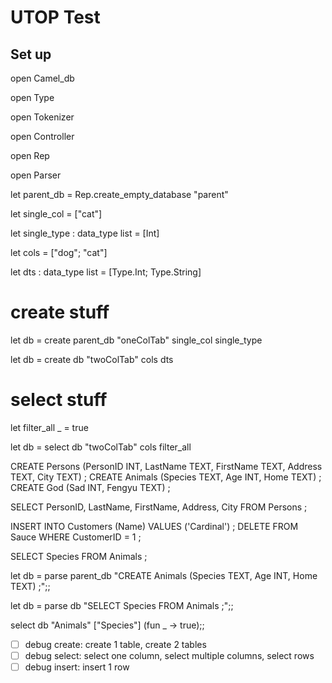 # UTOP Test

## Set up

open Camel_db 

open Type 

open Tokenizer 

open Controller 

open Rep

open Parser



let parent_db = Rep.create_empty_database "parent"

let single_col = ["cat"] 

let single_type : data_type list = [Int]



let cols = ["dog"; "cat"] 

let dts : data_type list = [Type.Int; Type.String]

# create stuff

let db = create parent_db "oneColTab" single_col single_type 

let db = create db "twoColTab" cols dts

# select stuff

let filter_all _ = true

let db = select db "twoColTab" cols filter_all

CREATE Persons (PersonID INT, LastName TEXT, FirstName TEXT, Address TEXT, City TEXT) ; CREATE Animals (Species TEXT, Age INT, Home TEXT) ; CREATE God (Sad INT, Fengyu TEXT) ;

SELECT PersonID, LastName, FirstName, Address, City FROM Persons ;

 INSERT INTO Customers (Name) VALUES ('Cardinal') ; DELETE FROM Sauce WHERE CustomerID = 1 ;

SELECT Species FROM Animals ;



let db = parse parent_db "CREATE Animals (Species TEXT, Age INT, Home TEXT) ;";;

let db = parse db "SELECT Species FROM Animals ;";;

select db "Animals" ["Species"] (fun _ -> true);;





- [ ] debug create: create 1 table, create 2 tables
- [ ] debug select: select one column, select multiple columns, select rows
- [ ] debug insert: insert 1 row